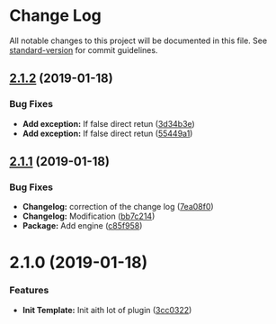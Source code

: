 # Change Log

All notable changes to this project will be documented in this file. See [standard-version](https://github.com/conventional-changelog/standard-version) for commit guidelines.

<a name="2.1.2"></a>
## [2.1.2](https://github.com/Iragne/Template-Serverless/compare/v2.1.1...v2.1.2) (2019-01-18)


### Bug Fixes

* **Add exception:** If false direct retun ([3d34b3e](https://github.com/Iragne/Template-Serverless/commit/3d34b3e))
* **Add exception:** If false direct retun ([55449a1](https://github.com/Iragne/Template-Serverless/commit/55449a1))



<a name="2.1.1"></a>
## [2.1.1](https://github.com/Iragne/Template-Serverless/compare/v2.1.0...v2.1.1) (2019-01-18)


### Bug Fixes

* **Changelog:** correction of the change log ([7ea08f0](https://github.com/Iragne/Template-Serverless/commit/7ea08f0))
* **Changelog:** Modification ([bb7c214](https://github.com/Iragne/Template-Serverless/commit/bb7c214))
* **Package:** Add engine ([c85f958](https://github.com/Iragne/Template-Serverless/commit/c85f958))



<a name="2.1.0"></a>
# 2.1.0 (2019-01-18)


### Features

* **Init Template:** Init aith lot of plugin ([3cc0322](https://github.com/Iragne/Template-Serverless/commit/3cc0322))
